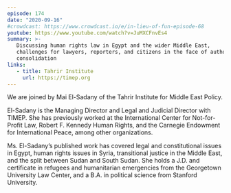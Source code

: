 ```yaml
---
episode: 174
date: "2020-09-16"
#crowdcast: https://www.crowdcast.io/e/in-lieu-of-fun-episode-68
youtube: https://www.youtube.com/watch?v=JuMXCFnvEs4
summary: >-
   Discussing human rights law in Egypt and the wider Middle East,
   challenges for lawyers, reporters, and citizens in the face of authoritarian
   consolidation
links:
   - title: Tahrir Institute
     url: https://timep.org
---
```

We are joined by Mai El-Sadany of the Tahrir Institute for Middle East Policy.

El-Sadany is the Managing Director and Legal and Judicial Director with
TIMEP. She has previously worked at the International Center for Not-for-Profit
Law, Robert F. Kennedy Human Rights, and the Carnegie Endowment for
International Peace, among other organizations.

Ms. El-Sadany’s published work has covered legal and constitutional issues in
Egypt, human rights issues in Syria, transitional justice in the Middle East,
and the split between Sudan and South Sudan. She holds a J.D. and certificate
in refugees and humanitarian emergencies from the Georgetown University Law
Center, and a B.A. in political science from Stanford University.
